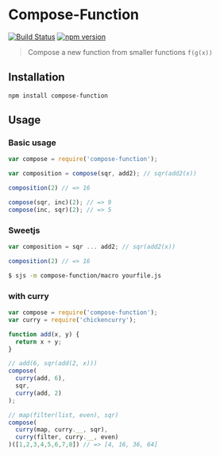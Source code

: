 Compose-Function
================

[![Build Status](https://travis-ci.org/stoeffel/compose-function.svg)](https://travis-ci.org/stoeffel/compose-function) [![npm version](https://badge.fury.io/js/compose-function.svg)](http://badge.fury.io/js/compose-function)
> Compose a new function from smaller functions `f(g(x))`

Installation
------------

`npm install compose-function`

Usage
-----

### Basic usage

```js
var compose = require('compose-function');

var composition = compose(sqr, add2); // sqr(add2(x))

composition(2) // => 16

compose(sqr, inc)(2); // => 9
compose(inc, sqr)(2); // => 5
```

### Sweetjs

```js
var composition = sqr ... add2; // sqr(add2(x))

composition(2) // => 16
```

```bash
$ sjs -m compose-function/macro yourfile.js
```

### with curry

```js
var compose = require('compose-function');
var curry = require('chickencurry');

function add(x, y) {
  return x + y;
}

// add(6, sqr(add(2, x)))
compose(
  curry(add, 6),
  sqr,
  curry(add, 2)
);

// map(filter(list, even), sqr)
compose(
  curry(map, curry.__, sqr),
  curry(filter, curry.__, even)
)([1,2,3,4,5,6,7,8]) // => [4, 16, 36, 64]
```
